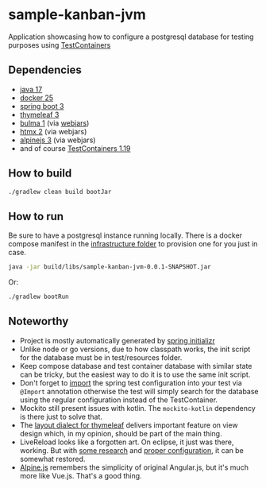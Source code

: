 # sample-kanban-jvm

Application showcasing how to configure a postgresql database for testing
purposes using [TestContainers][testcontainers]

## Dependencies

- [java 17][java]
- [docker 25][docker]
- [spring boot 3][spring-boot]
- [thymeleaf 3][thymeleaf]
- [bulma 1][bulma] (via [webjars][webjars])
- [htmx 2][htmx] (via webjars)
- [alpinejs 3][alpinejs] (via webjars)
- and of course [TestContainers 1.19][testcontainers]

## How to build

```bash
./gradlew clean build bootJar
```

## How to run

Be sure to have a postgresql instance running locally. There is a docker compose 
manifest in the [infrastructure folder][infrastructure] to provision one for you
just in case.

```bash
java -jar build/libs/sample-kanban-jvm-0.0.1-SNAPSHOT.jar
```

Or:

```bash
./gradlew bootRun
```

## Noteworthy

- Project is mostly automatically generated by [spring initializr][initializr]
- Unlike node or go versions, due to how classpath works, the init script for
  the database must be in test/resources folder.
- Keep compose database and test container database with similar state can be
  tricky, but the easiest way to do it is to use the same init script.
- Don't forget to [import][spring-config-import] the spring test configuration
  into your test via `@Import` annotation otherwise the test will simply search
  for the database using the regular configuration instead of the TestContainer.
- Mockito still present issues with kotlin. The `mockito-kotlin` dependency is
  there just to solve that.
- The [layout dialect for thymeleaf][layout]
  delivers important feature on view design which, in my opinion, should be part
  of the main thing.
- LiveReload looks like a forgotten art. On eclipse, it just was there, working.
  But with [some research][thm-live-reload] and
  [proper configuration][dev-profile], it can be somewhat restored.
- [Alpine.js][alpinejs] remembers the simplicity of original Angular.js, but
  it's much more like Vue.js. That's a good thing.

[testcontainers]: https://testcontainers.com/
[java]: https://dev.java/download/
[docker]: https://docs.docker.com/engine/install/
[spring-boot]: https://spring.io/projects/spring-boot
[thymeleaf]: https://www.thymeleaf.org/doc/tutorials/3.1/usingthymeleaf.html
[bulma]: https://bulma.io/documentation/
[webjars]: https://www.webjars.org/
[htmx]: https://htmx.org/docs/#introduction
[infrastructure]: ../infrastructure/docker-compose.yml
[initializr]: <https://start.spring.io/#!type=gradle-project-kotlin&language=kotlin&platformVersion=3.3.0&packaging=jar&jvmVersion=17&groupId=sample.testcontainer&artifactId=kanban&name=sample-kanban-jvm&description=Demo%20project%20for%20Spring%20Boot%2C%20Kotlin%20and%20TestContainers&packageName=sample.testcontainer.kanban&dependencies=web,testcontainers,postgresql,thymeleaf,data-jpa>
[spring-config-import]: ./src/test/kotlin/sample/testcontainer/kanban/services/BoardServiceTestWithTestContainers.kt
[layout]: https://ultraq.github.io/thymeleaf-layout-dialect/getting-started/
[thm-live-reload]: https://attacomsian.com/blog/spring-boot-auto-reload-thymeleaf-templates
[dev-profile]: ./src/main/resources/application-dev.properties
[alpinejs]: https://alpinejs.dev
